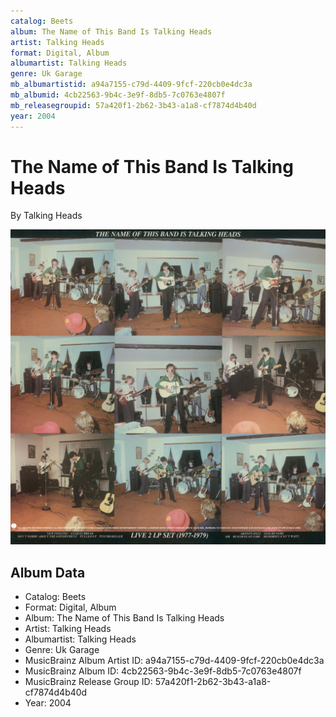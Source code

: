 ```yaml
---
catalog: Beets
album: The Name of This Band Is Talking Heads
artist: Talking Heads
format: Digital, Album
albumartist: Talking Heads
genre: Uk Garage
mb_albumartistid: a94a7155-c79d-4409-9fcf-220cb0e4dc3a
mb_albumid: 4cb22563-9b4c-3e9f-8db5-7c0763e4807f
mb_releasegroupid: 57a420f1-2b62-3b43-a1a8-cf7874d4b40d
year: 2004
---
```


# The Name of This Band Is Talking Heads

By Talking Heads

![](../../assets/beetscovers/Talking_Heads-The_Name_of_This_Band_Is_Talking_Heads.jpg)

## Album Data

- Catalog: Beets
- Format: Digital, Album
- Album: The Name of This Band Is Talking Heads
- Artist: Talking Heads
- Albumartist: Talking Heads
- Genre: Uk Garage
- MusicBrainz Album Artist ID: a94a7155-c79d-4409-9fcf-220cb0e4dc3a
- MusicBrainz Album ID: 4cb22563-9b4c-3e9f-8db5-7c0763e4807f
- MusicBrainz Release Group ID: 57a420f1-2b62-3b43-a1a8-cf7874d4b40d
- Year: 2004

